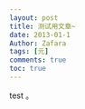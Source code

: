 ```yaml
---
layout: post
title: 测试用文章~
date: 2013-01-1
Author: Zafara
tags: [元]
comments: true
toc: true
---
```


test
。
